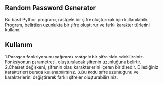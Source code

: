 ## Random Password Generator

Bu basit Python programı, rastgele bir şifre oluşturmak için kullanılabilir. Program, belirtilen uzunlukta bir şifre oluşturur ve farklı karakter türlerini kullanır.

## Kullanım

1.Passgen fonksiyonunu çağırarak rastgele bir şifre elde edebilirsiniz. Fonksiyonun parametresi, oluşturulacak şifrenin uzunluğunu belirtir.
2.Charset değişkeni, şifrenin olası karakterlerini içeren bir dizedir. Dilediğiniz karakterleri burada kullanabilirsiniz.
3.Bu kodu şifre uzunluğunu ve karakterlerini değiştirerek farklı şifreler oluşturabilirsiniz.
